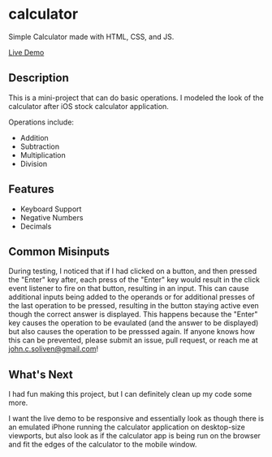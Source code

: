 # calculator

Simple Calculator made with HTML, CSS, and JS.

[Live Demo](https://jcsoliven.com/calculator)

## Description

This is a mini-project that can do basic operations. I modeled the look of the calculator after iOS stock calculator application.

Operations include:
  - Addition
  - Subtraction
  - Multiplication
  - Division

## Features

- Keyboard Support
- Negative Numbers
- Decimals

## Common Misinputs

During testing, I noticed that if I had clicked on a button, and then pressed the "Enter" key after, each press of the "Enter" key would result in the click event listener to fire on that button, resulting in an input. This can cause additional inputs being added to the operands or for additional presses of the last operation to be pressed, resulting in the button staying active even though the correct answer is displayed. This happens because the "Enter" key causes the operation to be evaulated (and the answer to be displayed) but also causes the operation to be presssed again. If anyone knows how this can be prevented, please submit an issue, pull request, or reach me at <john.c.soliven@gmail.com>!

## What's Next

I had fun making this project, but I can definitely clean up my code some more.

I want the live demo to be responsive and essentially look as though there is an emulated iPhone running the calculator application on desktop-size viewports, but also look as if the calculator app is being run on the browser and fit the edges of the calculator to the mobile window.
